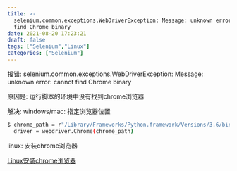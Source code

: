 ```yaml
---
title: >-
  selenium.common.exceptions.WebDriverException: Message: unknown error: cannot
  find Chrome binary
date: 2021-08-20 17:23:21
draft: false
tags: ["Selenium","Linux"]
categories: ["Selenium"]
---
```


报错: selenium.common.exceptions.WebDriverException: Message: unknown error: cannot find Chrome binary

原因是:
运行脚本的环境中没有找到chrome浏览器

解决:
windows/mac: 指定浏览器位置
```bash
$ chrome_path = r"/Library/Frameworks/Python.framework/Versions/3.6/bin/chromedriver"  #mac地址 win自己更换路径即可
  driver = webdriver.Chrome(chrome_path)
```

linux: 安装chrome浏览器

  [Linux安装chrome浏览器](https://cywhat.cn/centos7%E5%AE%89%E8%A3%85chrome%E6%B5%8F%E8%A7%88%E5%99%A8/)
